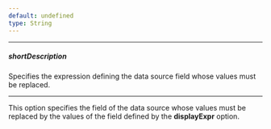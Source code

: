 ```yaml
---
default: undefined
type: String
---
```

---
##### shortDescription
Specifies the expression defining the data source field whose values must be replaced.

---
This option specifies the field of the data source whose values must be replaced by the values of the field defined by the **displayExpr** option.